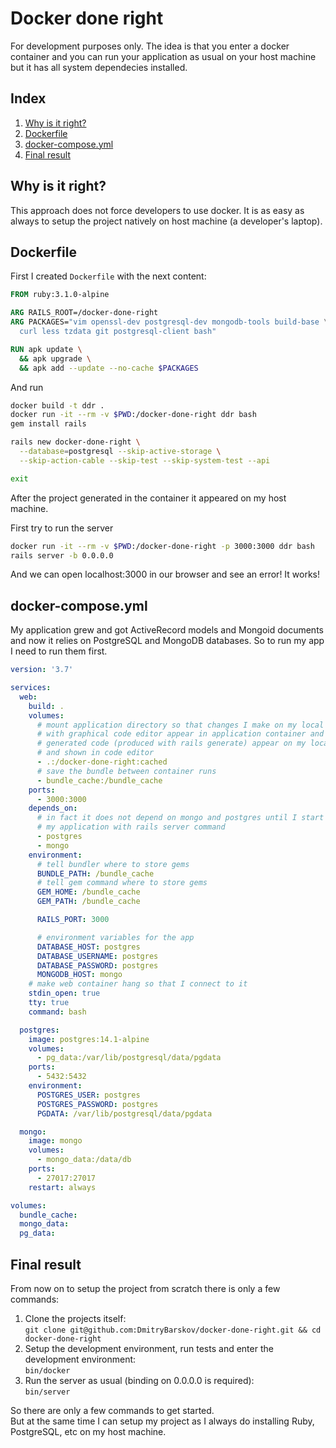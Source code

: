 # Docker done right

For development purposes only.
The idea is that you enter a docker container and
you can run your application as usual on your host machine
but it has all system dependecies installed.

## Index

1. [Why is it right?](#why-is-it-right)
1. [Dockerfile](#dockerfile)
1. [docker-compose.yml](#docker-composeyml)
1. [Final result](#final-result)

## Why is it right?

This approach does not force developers to use docker. It is as easy as always
to setup the project natively on host machine (a developer's laptop).

## Dockerfile

First I created `Dockerfile` with the next content:

```Dockerfile
FROM ruby:3.1.0-alpine

ARG RAILS_ROOT=/docker-done-right
ARG PACKAGES="vim openssl-dev postgresql-dev mongodb-tools build-base \
  curl less tzdata git postgresql-client bash"

RUN apk update \
  && apk upgrade \
  && apk add --update --no-cache $PACKAGES
```

And run
```bash
docker build -t ddr .
docker run -it --rm -v $PWD:/docker-done-right ddr bash
gem install rails

rails new docker-done-right \
  --database=postgresql --skip-active-storage \
  --skip-action-cable --skip-test --skip-system-test --api

exit
```

After the project generated in the container it appeared on my host machine.

First try to run the server
```bash
docker run -it --rm -v $PWD:/docker-done-right -p 3000:3000 ddr bash
rails server -b 0.0.0.0
```

And we can open localhost:3000 in our browser and see an error! It works!

## docker-compose.yml

My application grew and got ActiveRecord models and Mongoid documents and now
it relies on PostgreSQL and MongoDB databases. So to run my app I need to run
them first.

```yaml
version: '3.7'

services:
  web:
    build: .
    volumes:
      # mount application directory so that changes I make on my local machine
      # with graphical code editor appear in application container and
      # generated code (produced with rails generate) appear on my local machine
      # and shown in code editor
      - .:/docker-done-right:cached
      # save the bundle between container runs
      - bundle_cache:/bundle_cache
    ports:
      - 3000:3000
    depends_on:
      # in fact it does not depend on mongo and postgres until I start
      # my application with rails server command
      - postgres
      - mongo
    environment:
      # tell bundler where to store gems
      BUNDLE_PATH: /bundle_cache
      # tell gem command where to store gems
      GEM_HOME: /bundle_cache
      GEM_PATH: /bundle_cache

      RAILS_PORT: 3000

      # environment variables for the app
      DATABASE_HOST: postgres
      DATABASE_USERNAME: postgres
      DATABASE_PASSWORD: postgres
      MONGODB_HOST: mongo
    # make web container hang so that I connect to it
    stdin_open: true
    tty: true
    command: bash

  postgres:
    image: postgres:14.1-alpine
    volumes:
      - pg_data:/var/lib/postgresql/data/pgdata
    ports:
      - 5432:5432
    environment:
      POSTGRES_USER: postgres
      POSTGRES_PASSWORD: postgres
      PGDATA: /var/lib/postgresql/data/pgdata

  mongo:
    image: mongo
    volumes:
      - mongo_data:/data/db
    ports:
      - 27017:27017
    restart: always

volumes:
  bundle_cache:
  mongo_data:
  pg_data:
```

## Final result

From now on to setup the project from scratch there is only a few commands:

1. Clone the projects itself:\
    `git clone git@github.com:DmitryBarskov/docker-done-right.git && cd docker-done-right`
1. Setup the development environment, run tests and enter the development environment:\
    `bin/docker`
1. Run the server as usual (binding on 0.0.0.0 is required):\
    `bin/server`

So there are only a few commands to get started.\
But at the same time I can setup my project as I always do installing Ruby, PostgreSQL, etc on my host machine.
